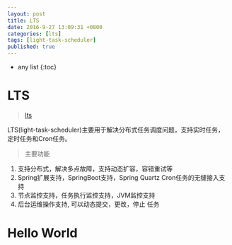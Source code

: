 ```yaml
---
layout: post
title: LTS
date: 2016-9-27 13:09:31 +0800
categories: [lts]
tags: [light-task-scheduler]
published: true
---
```

* any list
{:toc}

# LTS

> [lts](https://github.com/ltsopensource/light-task-scheduler)

LTS(light-task-scheduler)主要用于解决分布式任务调度问题，支持实时任务，定时任务和Cron任务。

> 主要功能

1. 支持分布式，解决多点故障，支持动态扩容，容错重试等
2. Spring扩展支持，SpringBoot支持，Spring Quartz Cron任务的无缝接入支持
3. 节点监控支持，任务执行监控支持，JVM监控支持
4. 后台运维操作支持, 可以动态提交，更改，停止 任务

# Hello World







